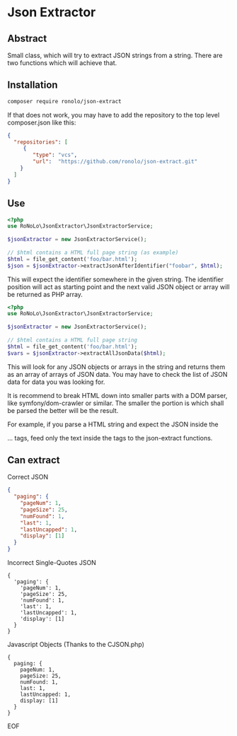 # Json Extractor

## Abstract

Small class, which will try to extract JSON strings from a string. 
There are two functions which will achieve that.

## Installation

```bash
composer require ronolo/json-extract
```

If that does not work, you may have to add the repository to the top level 
composer.json like this:

```json
{
  "repositories": [
     {
        "type": "vcs",
        "url":  "https://github.com/ronolo/json-extract.git"
    }
  ]
}
```

## Use

```php
<?php
use RoNoLo\JsonExtractor\JsonExtractorService; 
 
$jsonExtractor = new JsonExtractorService();
 
// $html contains a HTML full page string (as example)
$html = file_get_content('foo/bar.html');
$json = $jsonExtractor->extractJsonAfterIdentifier("foobar", $html);
```
 
This will expect the identifier somewhere in the given string. The identifier
position will act as starting point and the next valid JSON object or array will
be returned as PHP array.
 
```php
<?php
use RoNoLo\JsonExtractor\JsonExtractorService; 
 
$jsonExtractor = new JsonExtractorService();
 
// $html contains a HTML full page string
$html = file_get_content('foo/bar.html');
$vars = $jsonExtractor->extractAllJsonData($html);
```

This will look for any JSON objects or arrays in the string and 
returns them as an array of arrays of JSON data. You may have to check the 
list of JSON data for data you was looking for.

It is recommend to break HTML down into smaller parts with a DOM parser,
like symfony/dom-crawler or similar. The smaller the portion is which shall
be parsed the better will be the result.

For example, if you parse a HTML string and expect the JSON inside the
<head> ... </head> tags, feed only the text inside the tags to the json-extract
functions.

## Can extract

Correct JSON

```json
{
  "paging": {
    "pageNum": 1,
    "pageSize": 25,
    "numFound": 1,
    "last": 1,
    "lastUncapped": 1,
    "display": [1]
  }
}
``` 

Incorrect Single-Quotes JSON

```
{
  'paging': {
    'pageNum': 1,
    'pageSize': 25,
    'numFound': 1,
    'last': 1,
    'lastUncapped': 1,
    'display': [1]
  }
}
``` 

Javascript Objects (Thanks to the CJSON.php)

```
{
  paging: {
    pageNum: 1,
    pageSize: 25,
    numFound: 1,
    last: 1,
    lastUncapped: 1,
    display: [1]
  }
}
```

EOF
